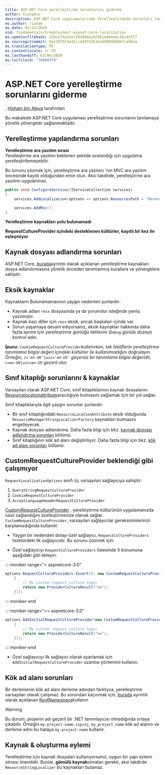 ```yaml
---
title: ASP.NET Core yerelleştirme sorunlarını giderme
author: hishamco
description: ASP.NET Core uygulamalarında Yerelleştirmede sorunları tanılamayı öğrenin.
ms.author: riande
ms.date: 01/24/2019
uid: fundamentals/troubleshoot-aspnet-core-localization
ms.openlocfilehash: 229e274a22e170d984a16d3b1ee64ebc38c4ef77
ms.sourcegitcommit: 9a129f5f3e31cc449742b164d5004894bfca90aa
ms.translationtype: MT
ms.contentlocale: tr-TR
ms.lasthandoff: 03/06/2020
ms.locfileid: "78660379"
---
```

# <a name="troubleshoot-aspnet-core-localization"></a>ASP.NET Core yerelleştirme sorunlarını giderme

, [Hisham bin Ateya](https://github.com/hishamco) tarafından

Bu makalede ASP.NET Core uygulaması yerelleştirme sorunlarını tanılamaya yönelik yönergeler sağlanmaktadır.

## <a name="localization-configuration-issues"></a>Yerelleştirme yapılandırma sorunları

**Yerelleştirme ara yazılım sırası**  
Yerelleştirme ara yazılımı beklenen şekilde sıralandığı için uygulama yerelleştirilemeyebilir.

Bu sorunu çözmek için, yerelleştirme ara yazılımı 'nın MVC ara yazılım öncesinde kayıtlı olduğundan emin olun. Aksi takdirde, yerelleştirme ara yazılımı uygulanmaz.

```csharp
public void ConfigureServices(IServiceCollection services)
{
    services.AddLocalization(options => options.ResourcesPath = "Resources");

    services.AddMvc();
}
```

**Yerelleştirme kaynakları yolu bulunamadı**

**RequestCultureProvider içindeki desteklenen kültürler, kayıtlı bir kez ile eşleşmiyor**  

## <a name="resource-file-naming-issues"></a>Kaynak dosyası adlandırma sorunları

ASP.NET Core, [burada](xref:fundamentals/localization?view=aspnetcore-2.2#resource-file-naming)ayrıntılı olarak açıklanan yerelleştirme kaynakları dosya adlandırmasına yönelik önceden tanımlanmış kurallara ve yönergelere sahiptir.

## <a name="missing-resources"></a>Eksik kaynaklar

Kaynakların Bulunamamasının yaygın nedenleri şunlardır:

- Kaynak adları `resx` dosyasında ya da yorumdur isteğinde yanlış yazılmıştır.
- Kaynak bazı diller için `resx` eksik, ancak başkaları içinde var.
- Sorun yaşamaya devam ediyorsanız, eksik kaynaklar hakkında daha fazla ayrıntı için yerelleştirme günlüğü iletilerini (`Debug` günlük düzeyi) kontrol edin.

_**İpucu:** `CookieRequestCultureProvider`kullanırken, tek tekliflerin yerelleştirme tanımlama bilgisi değeri içindeki kültürler ile kullanılmadığını doğrulayın. Örneğin, `c='en-UK'|uic='en-US'` geçersiz bir tanımlama bilgisi değeridir, `c=en-UK|uic=en-US` geçerli olur._

## <a name="resources--class-libraries-issues"></a>Sınıf kitaplığı sorunlarını & kaynaklar

Varsayılan olarak ASP.NET Core, sınıf kitaplıklarının kaynak dosyalarını [Resourcelocationattribute](/dotnet/api/microsoft.extensions.localization.resourcelocationattribute?view=aspnetcore-2.1)aracılığıyla bulmasını sağlamak için bir yol sağlar.

Sınıf kitaplıklarıyla ilgili yaygın sorunlar şunlardır:
- Bir sınıf kitaplığındaki `ResourceLocationAttribute` eksik olduğunda `ResourceManagerStringLocalizerFactory` kaynakları bulmasını engelleyecek.
- Kaynak dosyası adlandırma. Daha fazla bilgi için bkz. [kaynak dosyası adlandırma sorunları](#resource-file-naming-issues) bölümü.
- Sınıf kitaplığının kök ad alanı değiştiriliyor. Daha fazla bilgi için bkz. [kök ad alanı sorunları](#root-namespace-issues) bölümü.

## <a name="customrequestcultureprovider-doesnt-work-as-expected"></a>CustomRequestCultureProvider beklendiği gibi çalışmıyor

`RequestLocalizationOptions` sınıfı üç varsayılan sağlayıcıya sahiptir:

1. `QueryStringRequestCultureProvider`
2. `CookieRequestCultureProvider`
3. `AcceptLanguageHeaderRequestCultureProvider`

[CustomRequestCultureProvider](/dotnet/api/microsoft.aspnetcore.localization.customrequestcultureprovider?view=aspnetcore-2.1) , yerelleştirme kültürünün uygulamanızda nasıl sağlandığını özelleştirmenize olanak sağlar. `CustomRequestCultureProvider`, varsayılan sağlayıcılar gereksinimlerinizi karşılamadığında kullanılır.

- Yaygın bir nedenden dolayı özel sağlayıcı, `RequestCultureProviders` listesindeki ilk sağlayıcıdır. Bu sorunu çözmek için:

- Özel sağlayıcıyı `RequestCultureProviders` listesinde 0 konumuna aşağıdaki gibi ekleyin:

::: moniker range="< aspnetcore-3.0"
```csharp
options.RequestCultureProviders.Insert(0, new CustomRequestCultureProvider(async context =>
    {
        // My custom request culture logic
        return new ProviderCultureResult("en");
    }));
```
::: moniker-end

::: moniker range=">= aspnetcore-3.0"
```csharp
options.AddInitialRequestCultureProvider(new CustomRequestCultureProvider(async context =>
    {
        // My custom request culture logic
        return new ProviderCultureResult("en");
    }));
```
::: moniker-end

- Özel sağlayıcıyı ilk sağlayıcı olarak ayarlamak için `AddInitialRequestCultureProvider` uzantısı yöntemini kullanın.

## <a name="root-namespace-issues"></a>Kök ad alanı sorunları

Bir derlemenin kök ad alanı derleme adından farklıysa, yerelleştirme varsayılan olarak çalışmaz. Bu sorundan kaçınmak için, [burada](xref:fundamentals/localization?view=aspnetcore-2.2#resource-file-naming) ayrıntılı olarak açıklanan [RootNamespace](/dotnet/api/microsoft.extensions.localization.rootnamespaceattribute?view=aspnetcore-2.1)kullanın

> [!WARNING]
> Bu durum, projenin adı geçerli bir .NET tanımlayıcısı olmadığında ortaya çıkabilir. Örneğin `my-project-name.csproj`, `my_project_name` kök ad alanını ve derleme adını bu hataya `my-project-name` kullanır. 

## <a name="resources--build-action"></a>Kaynak & oluşturma eylemi

Yerelleştirme için kaynak dosyaları kullanıyorsanız, uygun bir yapı eylemi olması önemlidir. Bunlar, **gömülü kaynak**olmaları gerekir, aksi takdirde `ResourceStringLocalizer` bu kaynakları bulamaz.
